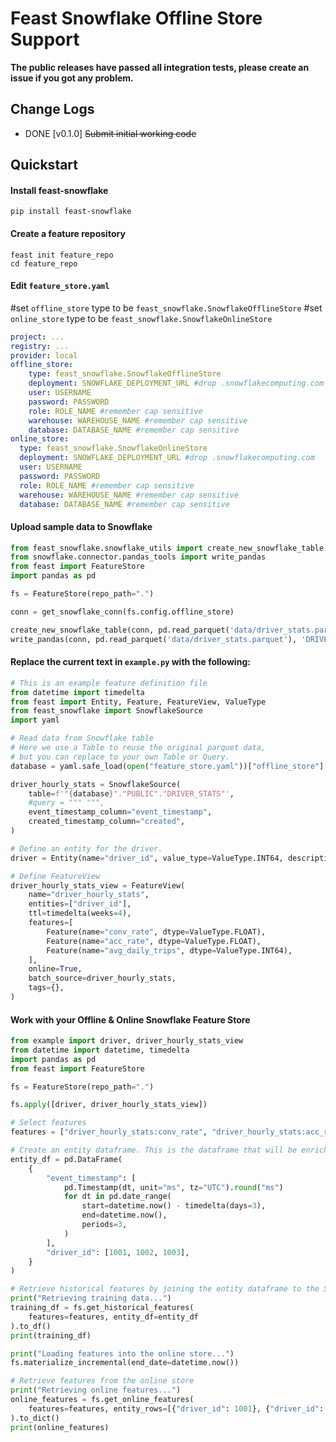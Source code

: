 # Feast Snowflake Offline Store Support

**The public releases have passed all integration tests, please create an issue if you got any problem.**

## Change Logs
- DONE [v0.1.0] ~~Submit initial working code~~

## Quickstart

#### Install feast-snowflake

```shell
pip install feast-snowflake
```

#### Create a feature repository

```shell
feast init feature_repo
cd feature_repo
```

#### Edit `feature_store.yaml`

#set `offline_store` type to be `feast_snowflake.SnowflakeOfflineStore`
#set `online_store` type to be `feast_snowflake.SnowflakeOnlineStore`

```yaml
project: ...
registry: ...
provider: local
offline_store:
    type: feast_snowflake.SnowflakeOfflineStore
    deployment: SNOWFLAKE_DEPLOYMENT_URL #drop .snowflakecomputing.com
    user: USERNAME
    password: PASSWORD
    role: ROLE_NAME #remember cap sensitive
    warehouse: WAREHOUSE_NAME #remember cap sensitive
    database: DATABASE_NAME #remember cap sensitive
online_store:
  type: feast_snowflake.SnowflakeOnlineStore
  deployment: SNOWFLAKE_DEPLOYMENT_URL #drop .snowflakecomputing.com
  user: USERNAME
  password: PASSWORD
  role: ROLE_NAME #remember cap sensitive
  warehouse: WAREHOUSE_NAME #remember cap sensitive
  database: DATABASE_NAME #remember cap sensitive

```

#### Upload sample data to Snowflake

```python
from feast_snowflake.snowflake_utils import create_new_snowflake_table, get_snowflake_conn
from snowflake.connector.pandas_tools import write_pandas
from feast import FeatureStore
import pandas as pd

fs = FeatureStore(repo_path=".")

conn = get_snowflake_conn(fs.config.offline_store)

create_new_snowflake_table(conn, pd.read_parquet('data/driver_stats.parquet'), 'DRIVER_STATS')
write_pandas(conn, pd.read_parquet('data/driver_stats.parquet'), 'DRIVER_STATS')
```

#### Replace the current text in `example.py` with the following:

```python
# This is an example feature definition file
from datetime import timedelta
from feast import Entity, Feature, FeatureView, ValueType
from feast_snowflake import SnowflakeSource
import yaml

# Read data from Snowflake table
# Here we use a Table to reuse the original parquet data,
# but you can replace to your own Table or Query.
database = yaml.safe_load(open("feature_store.yaml"))["offline_store"]["database"]

driver_hourly_stats = SnowflakeSource(
    table=f'"{database}"."PUBLIC"."DRIVER_STATS"',
    #query = """ """,
    event_timestamp_column="event_timestamp",
    created_timestamp_column="created",
)

# Define an entity for the driver.
driver = Entity(name="driver_id", value_type=ValueType.INT64, description="driver id", )

# Define FeatureView
driver_hourly_stats_view = FeatureView(
    name="driver_hourly_stats",
    entities=["driver_id"],
    ttl=timedelta(weeks=4),
    features=[
        Feature(name="conv_rate", dtype=ValueType.FLOAT),
        Feature(name="acc_rate", dtype=ValueType.FLOAT),
        Feature(name="avg_daily_trips", dtype=ValueType.INT64),
    ],
    online=True,
    batch_source=driver_hourly_stats,
    tags={},
)
```

#### Work with your Offline & Online Snowflake Feature Store

```python
from example import driver, driver_hourly_stats_view
from datetime import datetime, timedelta
import pandas as pd
from feast import FeatureStore

fs = FeatureStore(repo_path=".")

fs.apply([driver, driver_hourly_stats_view])

# Select features
features = ["driver_hourly_stats:conv_rate", "driver_hourly_stats:acc_rate", "driver_hourly_stats:avg_daily_trips"]

# Create an entity dataframe. This is the dataframe that will be enriched with historical features
entity_df = pd.DataFrame(
    {
        "event_timestamp": [
            pd.Timestamp(dt, unit="ms", tz="UTC").round("ms")
            for dt in pd.date_range(
                start=datetime.now() - timedelta(days=3),
                end=datetime.now(),
                periods=3,
            )
        ],
        "driver_id": [1001, 1002, 1003],
    }
)

# Retrieve historical features by joining the entity dataframe to the Snowflake table source
print("Retrieving training data...")
training_df = fs.get_historical_features(
    features=features, entity_df=entity_df
).to_df()
print(training_df)

print("Loading features into the online store...")
fs.materialize_incremental(end_date=datetime.now())

# Retrieve features from the online store
print("Retrieving online features...")
online_features = fs.get_online_features(
    features=features, entity_rows=[{"driver_id": 1001}, {"driver_id": 1002}],
).to_dict()
print(online_features)
```
